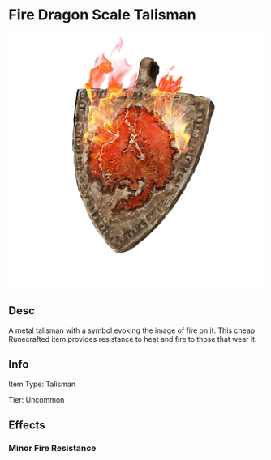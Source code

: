 # Fire Dragon Scale Talisman

![](FireDragonScaleTalisman.png)

## Desc

A metal talisman with a symbol evoking the image of fire on it. This cheap Runecrafted item provides resistance to heat and fire to those that wear it.

## Info

Item Type: Talisman

Tier: Uncommon

## Effects

### Minor Fire Resistance
